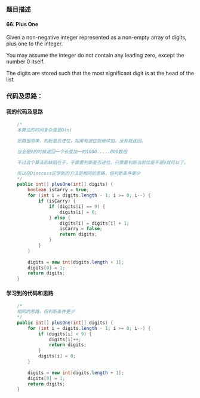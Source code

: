 ### 题目描述

#### 66. Plus One

Given a non-negative integer represented as a non-empty array of digits, plus one to the integer.

You may assume the integer do not contain any leading zero, except the number 0 itself.

The digits are stored such that the most significant digit is at the head of the list.

### 代码及思路：

#### 我的代码及思路

```java
    /*
    本算法的时间复杂度是O(n)

    思路很简单，判断是否进位，如果有进位则继续加，没有就返回。

    当全是9的时候返回一个长度加一的1000.....000数组

    不过这个算法的缺陷在于，不需要判断是否进位，只需要判断当前位是不是9就可以了。

    所以在Disscuss区学到的方法是相同的思路，但判断条件更少
    */
    public int[] plusOne(int[] digits) {
        boolean isCarry = true;
        for (int i = digits.length - 1; i >= 0; i--) {
            if (isCarry) {
                if (digits[i] == 9) {
                    digits[i] = 0;
                } else {
                    digits[i] = digits[i] + 1;
                    isCarry = false;
                    return digits;
                }
            }
        }
        
        digits = new int[digits.length + 1];
        digits[0] = 1;
        return digits;
    }
```

#### 学习到的代码和思路

```java
    /*
    相同的思路，但判断条件更少
    */
    public int[] plusOne(int[] digits) {
        for (int i = digits.length - 1; i >= 0; i--) {
            if (digits[i] < 9) {
                digits[i]++;
                return digits;
            }
            digits[i] = 0;
        }
        
        digits = new int[digits.length + 1];
        digits[0] = 1;
        return digits;
    }
```